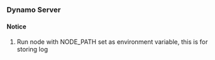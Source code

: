 ### Dynamo Server

#### Notice
1. Run node with NODE_PATH set as environment variable, this is for storing log 